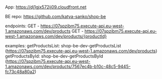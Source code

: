 App: https://dj1gjx572ij09.cloudfront.net

BE repo: https://github.com/katya-sanko/shop-be

endpoints:
GET - https://07spzibm75.execute-api.eu-west-1.amazonaws.com/dev/products
GET - https://07spzibm75.execute-api.eu-west-1.amazonaws.com/dev/products/{productId}

examples:
getProductsList: shop-be-dev-getProductsList (https://07spzibm75.execute-api.eu-west-1.amazonaws.com/dev/products)
getProductsById: shop-be-dev-getProductsById (https://07spzibm75.execute-api.eu-west-1.amazonaws.com/dev/products/7567ec4b-b10c-48c5-9445-fc73c48a80a2)
